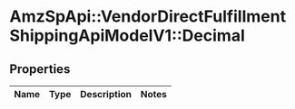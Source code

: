 # AmzSpApi::VendorDirectFulfillmentShippingApiModelV1::Decimal

## Properties
Name | Type | Description | Notes
------------ | ------------- | ------------- | -------------

